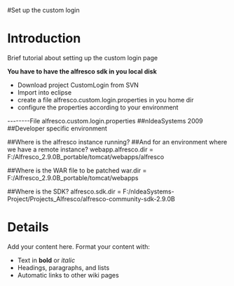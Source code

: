 #Set up the custom login

# Introduction #

Brief tutorial about setting up the custom login page

**You have to have the alfresco sdk in you local disk**

  * Download project CustomLogin from SVN
  * Import into eclipse
  * create a file alfresco.custom.login.properties in you home dir
  * configure the properties according to your environment


--------File alfresco.custom.login.properties
##nIdeaSystems 2009
##Developer specific environment


##Where is the alfresco instance running?
##And for an environment where we have a remote instance?
webapp.alfresco.dir = F:/Alfresco\_2.9.0B\_portable/tomcat/webapps/alfresco


##Where is the WAR file to be patched
war.dir = F:/Alfresco\_2.9.0B\_portable/tomcat/webapps

##Where is the SDK?
alfresco.sdk.dir = F:/nIdeaSystems-Project/Projects\_Alfresco/alfresco-community-sdk-2.9.0B


# Details #

Add your content here.  Format your content with:
  * Text in **bold** or _italic_
  * Headings, paragraphs, and lists
  * Automatic links to other wiki pages